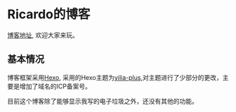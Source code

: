 # Ricardo的博客

[博客地址](https://rrricardo.top/blog/), 欢迎大家来玩。

## 基本情况

博客框架采用[Hexo](https://hexo.io), 采用的Hexo主题为[yilia-plus](https://github.com/JoeyBling/hexo-theme-yilia-plus),对主题进行了少部分的更改，主要是增加了域名的ICP备案号。

目前这个博客除了能够显示我写的电子垃圾之外，还没有其他的功能。